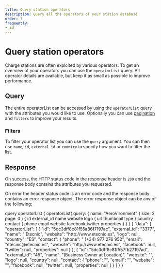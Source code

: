 ```yaml
---
title: Query station operators
description: Query all the operators of your station database
order: 7
frequently:
- id
---
```


# Query station operators
Charge stations are often exploited by various operators. To get an overview of your operators you can use the `operatorList` query. All operator details are available, but keep it as small as possible to improve performance.

## Query
The entire operatorList can be accessed by using the `operatorList` query with the attributes you would like to use. Optionally you can use [pagination]() and `filters` to improve your results.

### Filters
To filter your operator list you can use the `query` argument. You can then use `name`, `id`, `external_id` or `country` to specify how you want to filter the list.

<schema name="operatorList" :frequent="frequently"></schema>

## Response
On success, the HTTP status code in the response header is `200` and the response body contains the attributes you requested.

On error the header status code is an error code and the response body contains an error response object. The error response object can be any of the following;

<errors name="operator"></errors>

<playground>
<code-block lang="graphql" query="operatorList">					
query operatorList {
  operatorList(
    query: { name: "AeroVironment" }
    size: 2
    page: 0
  ) {
    id
    external_id
    name
    website
    logo {
      url
      thumbnail
      type
    }
    country
    contact {
      phone
      email
      website
      facebook
      twitter
      properties
    }
  }
}
</code-block>
<code-block lang="json">
{
  "data": {
    "operatorList": [
      {
        "id": "5dc3dff8c81f55a86f7197ac",
        "external_id": "3377",
        "name": " Etecnic",
        "website": "http://www.etecnic.es",
        "logo": null,
        "country": "ES",
        "contact": {
          "phone": " (+34) 977 276 952",
          "email": "etecnic@etecnic.es",
          "website": "http://www.etecnic.es",
          "facebook": null,
          "twitter": null,
          "properties": null
        }
      },
      {
        "id": "5dc3dff8c81f557fb27197ad",
        "external_id": "45",
        "name": "(Business Owner at Location)",
        "website": "",
        "logo": null,
        "country": null,
        "contact": {
          "phone": "",
          "email": "",
          "website": "",
          "facebook": null,
          "twitter": null,
          "properties": null
        }
      }
    ]
  }
}
</code-block>
</playground>

